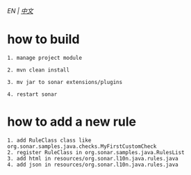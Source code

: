 *_EN | [中文](https://github.com/yonyong/sonar-java-custom-plugin/blob/master/README.md)_*
# how to build
```$xslt
1. manage project module

2. mvn clean install

3. mv jar to sonar extensions/plugins

4. restart sonar
```

# how to add a new rule
```$xslt
1. add RuleClass class like org.sonar.samples.java.checks.MyFirstCustomCheck
2. register RuleClass in org.sonar.samples.java.RulesList
3. add html in resources/org.sonar.l10n.java.rules.java
4. add json in resources/org.sonar.l10n.java.rules.java
```
